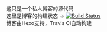 这只是一个私人博客的源代码  
这里是博客的构建状态 -> [![Build Status](https://github.com/anyin233/blog_source/actions/workflows/deploy.yml/badge.svg)](https://github.com/anyin233/blog_source/actions/workflows/deploy.yml)  
博客由Hexo支持，Travis Ci自动构建
